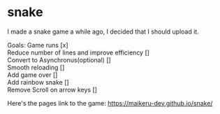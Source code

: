 # snake
I made a snake game a while ago, I decided that I should upload it.

Goals:
Game runs [x]  
Reduce number of lines and improve efficiency []  
Convert to Asynchronus(optional) []  
Smooth reloading []  
Add game over []  
Add rainbow snake []  
Remove Scroll on arrow keys []  


Here's the pages link to the game: https://maikeru-dev.github.io/snake/
